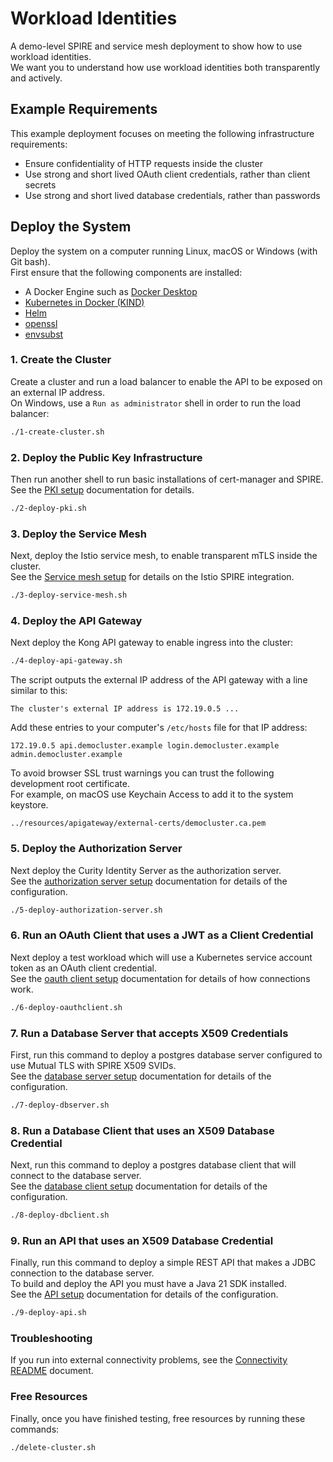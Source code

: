 # Workload Identities

A demo-level SPIRE and service mesh deployment to show how to use workload identities.\
We want you to understand how use workload identities both transparently and actively.

## Example Requirements

This example deployment focuses on meeting the following infrastructure requirements:

- Ensure confidentiality of HTTP requests inside the cluster
- Use strong and short lived OAuth client credentials, rather than client secrets  
- Use strong and short lived database credentials, rather than passwords

## Deploy the System

Deploy the system on a computer running Linux, macOS or Windows (with Git bash).\
First ensure that the following components are installed:

- A Docker Engine such as [Docker Desktop](https://www.docker.com/products/docker-desktop)
- [Kubernetes in Docker (KIND)](https://kind.sigs.k8s.io/docs/user/quick-start/)
- [Helm](https://helm.sh/docs/intro/install/)
- [openssl](https://www.openssl.org/)
- [envsubst](https://github.com/a8m/envsubst)

### 1. Create the Cluster

Create a cluster and run a load balancer to enable the API to be exposed on an external IP address.\
On Windows, use a `Run as administrator` shell in order to run the load balancer:

```bash
./1-create-cluster.sh
```

### 2. Deploy the Public Key Infrastructure

Then run another shell to run basic installations of cert-manager and SPIRE.\
See the [PKI setup](./base/pki/README.md) documentation for details.

```bash
./2-deploy-pki.sh
```

### 3. Deploy the Service Mesh

Next, deploy the Istio service mesh, to enable transparent mTLS inside the cluster.\
See the [Service mesh setup](./base/service-mesh/README.md) for details on the Istio SPIRE integration.

```bash
./3-deploy-service-mesh.sh
```

### 4. Deploy the API Gateway

Next deploy the Kong API gateway to enable ingress into the cluster:

```bash
./4-deploy-api-gateway.sh
```

The script outputs the external IP address of the API gateway with a line similar to this:

```text
The cluster's external IP address is 172.19.0.5 ...
```

Add these entries to your computer's `/etc/hosts` file for that IP address:

```text
172.19.0.5 api.democluster.example login.democluster.example admin.democluster.example
```

To avoid browser SSL trust warnings you can trust the following development root certificate.\
For example, on macOS use Keychain Access to add it to the system keystore.

```text
../resources/apigateway/external-certs/democluster.ca.pem
```

### 5. Deploy the Authorization Server

Next deploy the Curity Identity Server as the authorization server.\
See the [authorization server setup](./base/authorizationserver/README.md) documentation for details of the configuration.

```bash
./5-deploy-authorization-server.sh
```

### 6. Run an OAuth Client that uses a JWT as a Client Credential

Next deploy a test workload which will use a Kubernetes service account token as an OAuth client credential.\
See the [oauth client setup](./oauthclient/README.md) documentation for details of how connections work.

```bash
./6-deploy-oauthclient.sh
```

### 7. Run a Database Server that accepts X509 Credentials

First, run this command to deploy a postgres database server configured to use Mutual TLS with SPIRE X509 SVIDs.\
See the [database server setup](./dbserver/README.md) documentation for details of the configuration.

```bash
./7-deploy-dbserver.sh
```

### 8. Run a Database Client that uses an X509 Database Credential

Next, run this command to deploy a postgres database client that will connect to the database server.\
See the [database client setup](./dbclient/README.md) documentation for details of the configuration.

```bash
./8-deploy-dbclient.sh
```

### 9. Run an API that uses an X509 Database Credential

Finally, run this command to deploy a simple REST API that makes a JDBC connection to the database server.\
To build and deploy the API you must have a Java 21 SDK installed.\
See the [API setup](./demoapi/README.md) documentation for details of the configuration.

```bash
./9-deploy-api.sh
```

### Troubleshooting

If you run into external connectivity problems, see the [Connectivity README](../resources/loadbalancer/README.md) document.

### Free Resources

Finally, once you have finished testing, free resources by running these commands:

```bash
./delete-cluster.sh
```
